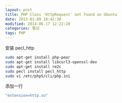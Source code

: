 ```yaml
---
layout: post
title: PHP Class 'HttpRequest' not found on Ubuntu
date: 2013-01-09 18:42:30
modified: 2014-06-17 12:22:20
categories: 笔记
tags: PHP
---
```


安装 pecl_http

```sh
sudo apt-get install php-pear
sudo apt-get install libcurl3-openssl-dev
sudo apt-get install re2c
sudo pecl install pecl_http
sudo vi /etc/php5/cli/php.ini
```

添加一行

```sh
"extension=http.so"
```